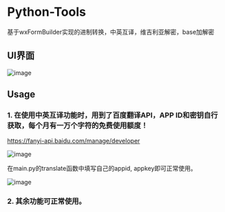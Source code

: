 # Python-Tools
 基于wxFormBuilder实现的进制转换，中英互译，维吉利亚解密，base加解密
## UI界面
![image](https://user-images.githubusercontent.com/102849988/215236326-34dddd5c-0b43-4720-8913-b9bbf278a45c.png)

## Usage

### 1. 在使用中英互译功能时，用到了百度翻译API，APP ID和密钥自行获取，每个月有一万个字符的免费使用额度！

https://fanyi-api.baidu.com/manage/developer

![image](https://user-images.githubusercontent.com/102849988/215249102-fc8a2b81-a741-4784-a628-aba275247fb1.png)

在main.py的translate函数中填写自己的appid, appkey即可正常使用。

![image](https://user-images.githubusercontent.com/102849988/215249016-fa05caed-ef12-40cd-9f89-0ee4b1861a01.png)

### 2. 其余功能可正常使用。
